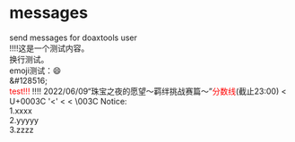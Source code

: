 # messages
send messages for doaxtools user<br>
!!!!这是一个测试内容。<br>
换行测试。<br>
emoji测试：&#128516;<br>
\&#128516;<br>
<span id='tttttt' style="color:red">test!!!</span>
!!!!
2022/06/09“珠宝之夜的愿望～羁绊挑战赛篇～”<a title="点击前往百度贴吧【22.06.09魅力排位】全记录"  style="text-decoration:none;color:red" href="#"><span rel="external nofollow" onclick="useDefBrowser('https'+'&#58;&#47;&#47;tieba.baidu.com&#47;p&#47;7872576277')">分数线</span></a>(截止23:00)
< U+0003C	'&#x3c;'	&#60;	&lt;	\003C
<span id='NoticeStart'>Notice:<br>
1.xxxx<br>
2.yyyyy<br>
3.zzzz<br>
</span><span id='NoticeEnd'></span>
